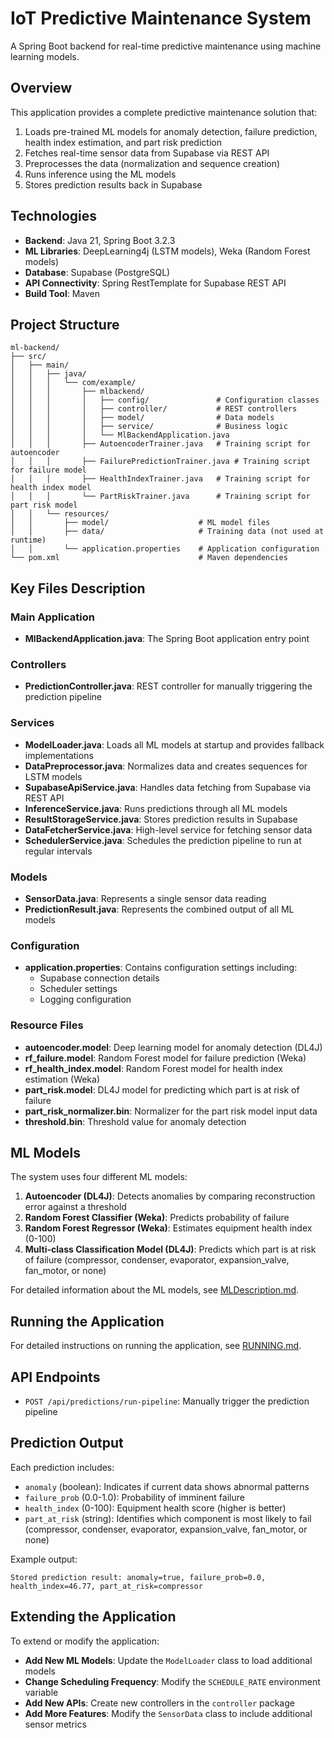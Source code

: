 # IoT Predictive Maintenance System

A Spring Boot backend for real-time predictive maintenance using machine learning models.

## Overview

This application provides a complete predictive maintenance solution that:

1. Loads pre-trained ML models for anomaly detection, failure prediction, health index estimation, and part risk prediction
2. Fetches real-time sensor data from Supabase via REST API
3. Preprocesses the data (normalization and sequence creation)
4. Runs inference using the ML models
5. Stores prediction results back in Supabase

## Technologies

- **Backend**: Java 21, Spring Boot 3.2.3
- **ML Libraries**: DeepLearning4j (LSTM models), Weka (Random Forest models)
- **Database**: Supabase (PostgreSQL)
- **API Connectivity**: Spring RestTemplate for Supabase REST API
- **Build Tool**: Maven

## Project Structure

```
ml-backend/
├── src/
│   ├── main/
│   │   ├── java/
│   │   │   └── com/example/
│   │   │       ├── mlbackend/
│   │   │       │   ├── config/               # Configuration classes
│   │   │       │   ├── controller/           # REST controllers
│   │   │       │   ├── model/                # Data models
│   │   │       │   ├── service/              # Business logic
│   │   │       │   └── MlBackendApplication.java
│   │   │       ├── AutoencoderTrainer.java   # Training script for autoencoder
│   │   │       ├── FailurePredictionTrainer.java # Training script for failure model
│   │   │       ├── HealthIndexTrainer.java   # Training script for health index model
│   │   │       └── PartRiskTrainer.java      # Training script for part risk model
│   │   └── resources/
│   │       ├── model/                    # ML model files
│   │       ├── data/                     # Training data (not used at runtime)
│   │       └── application.properties    # Application configuration
└── pom.xml                               # Maven dependencies
```

## Key Files Description

### Main Application

- **MlBackendApplication.java**: The Spring Boot application entry point

### Controllers

- **PredictionController.java**: REST controller for manually triggering the prediction pipeline

### Services

- **ModelLoader.java**: Loads all ML models at startup and provides fallback implementations
- **DataPreprocessor.java**: Normalizes data and creates sequences for LSTM models
- **SupabaseApiService.java**: Handles data fetching from Supabase via REST API
- **InferenceService.java**: Runs predictions through all ML models
- **ResultStorageService.java**: Stores prediction results in Supabase
- **DataFetcherService.java**: High-level service for fetching sensor data
- **SchedulerService.java**: Schedules the prediction pipeline to run at regular intervals

### Models

- **SensorData.java**: Represents a single sensor data reading
- **PredictionResult.java**: Represents the combined output of all ML models

### Configuration

- **application.properties**: Contains configuration settings including:
  - Supabase connection details
  - Scheduler settings
  - Logging configuration

### Resource Files

- **autoencoder.model**: Deep learning model for anomaly detection (DL4J)
- **rf_failure.model**: Random Forest model for failure prediction (Weka)
- **rf_health_index.model**: Random Forest model for health index estimation (Weka)
- **part_risk.model**: DL4J model for predicting which part is at risk of failure
- **part_risk_normalizer.bin**: Normalizer for the part risk model input data
- **threshold.bin**: Threshold value for anomaly detection

## ML Models

The system uses four different ML models:

1. **Autoencoder (DL4J)**: Detects anomalies by comparing reconstruction error against a threshold
2. **Random Forest Classifier (Weka)**: Predicts probability of failure
3. **Random Forest Regressor (Weka)**: Estimates equipment health index (0-100)
4. **Multi-class Classification Model (DL4J)**: Predicts which part is at risk of failure (compressor, condenser, evaporator, expansion_valve, fan_motor, or none)

For detailed information about the ML models, see [MLDescription.md](MLDescription.md).

## Running the Application

For detailed instructions on running the application, see [RUNNING.md](RUNNING.md).

## API Endpoints

- `POST /api/predictions/run-pipeline`: Manually trigger the prediction pipeline

## Prediction Output

Each prediction includes:

- `anomaly` (boolean): Indicates if current data shows abnormal patterns
- `failure_prob` (0.0-1.0): Probability of imminent failure
- `health_index` (0-100): Equipment health score (higher is better)
- `part_at_risk` (string): Identifies which component is most likely to fail (compressor, condenser, evaporator, expansion_valve, fan_motor, or none)

Example output:

```
Stored prediction result: anomaly=true, failure_prob=0.0, health_index=46.77, part_at_risk=compressor
```

## Extending the Application

To extend or modify the application:

- **Add New ML Models**: Update the `ModelLoader` class to load additional models
- **Change Scheduling Frequency**: Modify the `SCHEDULE_RATE` environment variable
- **Add New APIs**: Create new controllers in the `controller` package
- **Add More Features**: Modify the `SensorData` class to include additional sensor metrics
